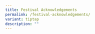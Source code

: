 ```yaml
---
title: Festival Acknowledgements
permalink: /festival-acknowledgements/
variant: tiptap
description: ""
---
```

